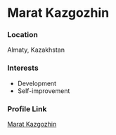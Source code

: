 # Marat Kazgozhin

### Location

Almaty, Kazakhstan

### Interests

- Development
- Self-improvement


### Profile Link

[Marat Kazgozhin](https://github.com/Marat-tip)
